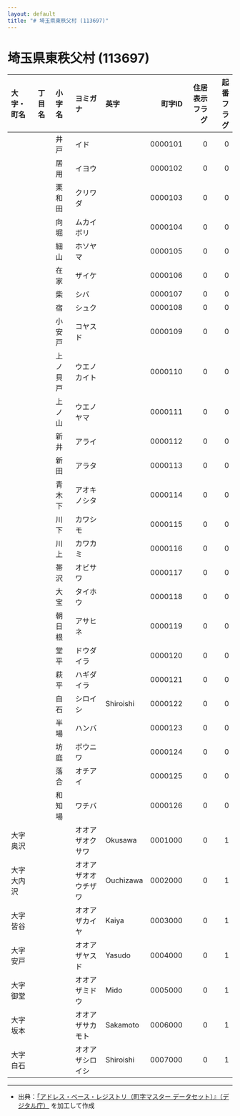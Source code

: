 ```yaml
---
layout: default
title: "# 埼玉県東秩父村 (113697)"
---
```


# 埼玉県東秩父村 (113697)

| 大字・町名 | 丁目名 | 小字名 | ヨミガナ | 英字 | 町字ID | 住居表示フラグ | 起番フラグ |
|:--------|:------|:------|:-----------------|:---------------------|--------:|----------:|--------:|
|  |  | 井戸 | イド |  | 0000101 | 0 | 0 |
|  |  | 居用 | イヨウ |  | 0000102 | 0 | 0 |
|  |  | 栗和田 | クリワダ |  | 0000103 | 0 | 0 |
|  |  | 向堀 | ムカイボリ |  | 0000104 | 0 | 0 |
|  |  | 細山 | ホソヤマ |  | 0000105 | 0 | 0 |
|  |  | 在家 | ザイケ |  | 0000106 | 0 | 0 |
|  |  | 柴 | シバ |  | 0000107 | 0 | 0 |
|  |  | 宿 | シュク |  | 0000108 | 0 | 0 |
|  |  | 小安戸 | コヤスド |  | 0000109 | 0 | 0 |
|  |  | 上ノ貝戸 | ウエノカイト |  | 0000110 | 0 | 0 |
|  |  | 上ノ山 | ウエノヤマ |  | 0000111 | 0 | 0 |
|  |  | 新井 | アライ |  | 0000112 | 0 | 0 |
|  |  | 新田 | アラタ |  | 0000113 | 0 | 0 |
|  |  | 青木下 | アオキノシタ |  | 0000114 | 0 | 0 |
|  |  | 川下 | カワシモ |  | 0000115 | 0 | 0 |
|  |  | 川上 | カワカミ |  | 0000116 | 0 | 0 |
|  |  | 帯沢 | オビサワ |  | 0000117 | 0 | 0 |
|  |  | 大宝 | タイホウ |  | 0000118 | 0 | 0 |
|  |  | 朝日根 | アサヒネ |  | 0000119 | 0 | 0 |
|  |  | 堂平 | ドウダイラ |  | 0000120 | 0 | 0 |
|  |  | 萩平 | ハギダイラ |  | 0000121 | 0 | 0 |
|  |  | 白石 | シロイシ | Shiroishi | 0000122 | 0 | 0 |
|  |  | 半場 | ハンバ |  | 0000123 | 0 | 0 |
|  |  | 坊庭 | ボウニワ |  | 0000124 | 0 | 0 |
|  |  | 落合 | オチアイ |  | 0000125 | 0 | 0 |
|  |  | 和知場 | ワチバ |  | 0000126 | 0 | 0 |
| 大字奥沢 |  |  | オオアザオクサワ | Okusawa | 0001000 | 0 | 1 |
| 大字大内沢 |  |  | オオアザオオウチザワ | Ouchizawa | 0002000 | 0 | 1 |
| 大字皆谷 |  |  | オオアザカイヤ | Kaiya | 0003000 | 0 | 1 |
| 大字安戸 |  |  | オオアザヤスド | Yasudo | 0004000 | 0 | 1 |
| 大字御堂 |  |  | オオアザミドウ | Mido | 0005000 | 0 | 1 |
| 大字坂本 |  |  | オオアザサカモト | Sakamoto | 0006000 | 0 | 1 |
| 大字白石 |  |  | オオアザシロイシ | Shiroishi | 0007000 | 0 | 1 |

---

- 出典：[「アドレス・ベース・レジストリ（町字マスター データセット）』（デジタル庁）](https://www.digital.go.jp/policies/base_registry_address/) を加工して作成